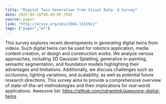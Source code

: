 ```yaml
---
title: "Digital Twin Generation from Visual Data: A Survey"
date: 2025-04-18T09:49:09.750Z
source: paper
link: "http://arxiv.org/abs/2504.13159v1"
tags: ["paper","ml"]
---
```

This survey explores recent developments in generating digital twins from
videos. Such digital twins can be used for robotics application, media content
creation, or design and construction works. We analyze various approaches,
including 3D Gaussian Splatting, generative in-painting, semantic segmentation,
and foundation models highlighting their advantages and limitations.
Additionally, we discuss challenges such as occlusions, lighting variations,
and scalability, as well as potential future research directions. This survey
aims to provide a comprehensive overview of state-of-the-art methodologies and
their implications for real-world applications. Awesome list:
https://github.com/ndrwmlnk/awesome-digital-twins
